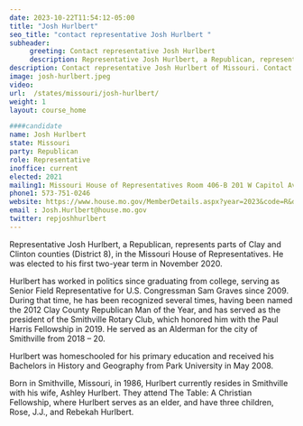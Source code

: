 ```yaml
---
date: 2023-10-22T11:54:12-05:00
title: "Josh Hurlbert"
seo_title: "contact representative Josh Hurlbert "
subheader:
     greeting: Contact representative Josh Hurlbert
     description: Representative Josh Hurlbert, a Republican, represents parts of Clay and Clinton counties (District 8), in the Missouri House of Representatives. He was elected to his first two-year term in November 2020.
description: Contact representative Josh Hurlbert of Missouri. Contact information for Josh Hurlbert includes email address, phone number, and mailing address.
image: josh-hurlbert.jpeg
video:
url:  /states/missouri/josh-hurlbert/
weight: 1
layout: course_home

####candidate
name: Josh Hurlbert
state: Missouri
party: Republican
role: Representative
inoffice: current
elected: 2021
mailing1: Missouri House of Representatives Room 406-B 201 W Capitol Ave Jefferson City, MO 65101
phone1: 573-751-0246
website: https://www.house.mo.gov/MemberDetails.aspx?year=2023&code=R&district=008/
email : Josh.Hurlbert@house.mo.gov
twitter: repjoshhurlbert
---
```


Representative Josh Hurlbert, a Republican, represents parts of Clay and Clinton counties (District 8), in the Missouri House of Representatives. He was elected to his first two-year term in November 2020.

Hurlbert has worked in politics since graduating from college, serving as Senior Field Representative for U.S. Congressman Sam Graves since 2009. During that time, he has been recognized several times, having been named the 2012 Clay County Republican Man of the Year, and has served as the president of the Smithville Rotary Club, which honored him with the Paul Harris Fellowship in 2019. He served as an Alderman for the city of Smithville from 2018 – 20.

Hurlbert was homeschooled for his primary education and received his Bachelors in History and Geography from Park University in May 2008.

Born in Smithville, Missouri, in 1986, Hurlbert currently resides in Smithville with his wife, Ashley Hurlbert. They attend The Table: A Christian Fellowship, where Hurlbert serves as an elder, and have three children, Rose, J.J., and Rebekah Hurlbert.
